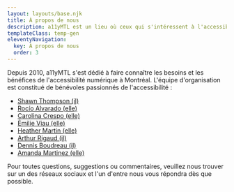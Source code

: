 ```yaml
---
layout: layouts/base.njk
title: À propos de nous
description: a11yMTL est un lieu où ceux qui s'intéressent à l'accessibilité numérique peuvent se réunir et apprendre.
templateClass: temp-gen
eleventyNavigation:
  key: À propos de nous
  order: 3
---
```


Depuis 2010, a11yMTL s'est dédié à faire connaître les besoins et les bénéfices de l'accessibilité numérique à Montréal. L'équipe d'organisation est constitué de bénévoles passionnés de l'accessibilité :

- [Shawn Thompson (il)](https://www.linkedin.com/in/shawn-thompson-aba0159b/)
- [Rocío Alvarado (elle)](https://www.linkedin.com/in/rocioalvarado/)
- [Carolina Crespo (elle)](https://www.linkedin.com/in/carolina-crespo-cpwa-a1a36467/)
- [Émilie Viau (elle)](https://www.linkedin.com/in/emilie-viau-12a410167)
- [Heather Martin (elle)](https://www.linkedin.com/in/martinheather/)
- [Arthur Rigaud (il)](https://www.linkedin.com/in/arthurrigaud/)
- [Dennis Boudreau (il)](https://www.linkedin.com/in/dboudreau)
- [Amanda Martinez (elle)](https://www.linkedin.com/in/amanda-martinez-b6287889/)

Pour toutes questions, suggestions ou commentaires, veuillez nous trouver sur un des réseaux sociaux et l'un d'entre nous vous répondra dès que possible.
